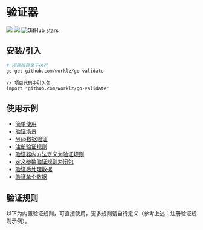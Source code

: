 # 验证器

[![](https://img.shields.io/badge/Author-worklz-orange.svg)](https://github.com/worklz/go-validate)
[![](https://img.shields.io/badge/version-v1.0.0-brightgreen.svg)](https://github.com/worklz/go-validate)
![GitHub stars](https://img.shields.io/github/stars/worklz/go-validate?style=flat-square)

## 安装/引入

```bash
# 项目根目录下执行
go get github.com/worklz/go-validate
```

```golang
// 项目代码中引入包
import "github.com/worklz/go-validate"
```


## 使用示例

- [简单使用](https://github.com/worklz/go-validate/example/simple/main.go)
- [验证场景](https://github.com/worklz/go-validate/example/scene/main.go)
- [Map数据验证](https://github.com/worklz/go-validate/example/map/main.go)
- [注册验证规则](https://github.com/worklz/go-validate/example/register_rule/main.go)
- [验证器内方法定义为验证规则](https://github.com/worklz/go-validate/example/validator_method_rule/main.go)
- [定义参数验证规则为闭包](https://github.com/worklz/go-validate/example/func_rule/main.go)
- [验证后处理数据](https://github.com/worklz/go-validate/example/handle_datas/main.go)
- [验证单个数据](https://github.com/worklz/go-validate/example/check_var/main.go)

## 验证规则

以下为内置验证规则，可直接使用，更多规则请自行定义（参考上述：注册验证规则示例）。

